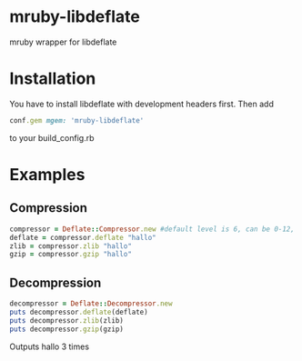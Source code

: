 # mruby-libdeflate
mruby wrapper for libdeflate

Installation
============

You have to install libdeflate with development headers first. Then add
```ruby
conf.gem mgem: 'mruby-libdeflate'
```
to your build_config.rb

Examples
========
Compression
-----------

```ruby
compressor = Deflate::Compressor.new #default level is 6, can be 0-12, 0 means no compression, 12 means slowest compression
deflate = compressor.deflate "hallo"
zlib = compressor.zlib "hallo"
gzip = compressor.gzip "hallo"
```

Decompression
-------------
```ruby
decompressor = Deflate::Decompressor.new
puts decompressor.deflate(deflate)
puts decompressor.zlib(zlib)
puts decompressor.gzip(gzip)
```
Outputs hallo 3 times
